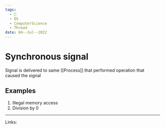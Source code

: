 ```yaml
---
tags:
  - 🌱
  - OS
  - ComputerScience
  - Thread
date: 04--Jul--2022
---
```


# Synchronous signal

Signal is delivered to same [[Process]] that performed operation that caused the signal

## Examples

1. Illegal memory access
2. Division by 0

---
Links: 